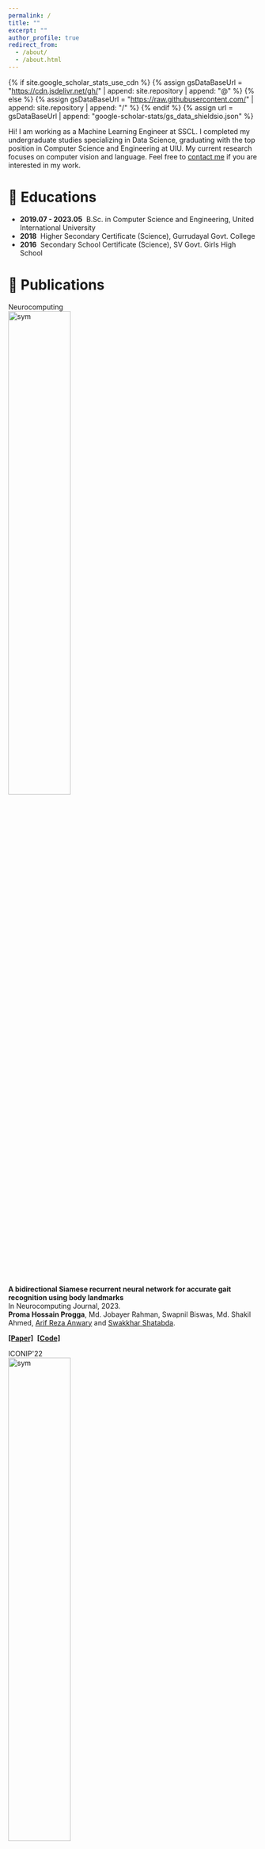 ```yaml
---
permalink: /
title: ""
excerpt: ""
author_profile: true
redirect_from: 
  - /about/
  - /about.html
---
```


{% if site.google_scholar_stats_use_cdn %}
{% assign gsDataBaseUrl = "https://cdn.jsdelivr.net/gh/" | append: site.repository | append: "@" %}
{% else %}
{% assign gsDataBaseUrl = "https://raw.githubusercontent.com/" | append: site.repository | append: "/" %}
{% endif %}
{% assign url = gsDataBaseUrl | append: "google-scholar-stats/gs_data_shieldsio.json" %}

<span class='anchor' id='about-me'></span>

Hi! I am working as a Machine Learning Engineer at SSCL. I completed my undergraduate studies specializing in Data Science, graduating with the top position in Computer Science and Engineering at UIU. My current research focuses on computer vision and language. Feel free to [contact me](mailto:phprogga@gmail.com) if you are interested in my work.

# 📖 Educations
- **2019.07 - 2023.05**&nbsp; B.Sc. in Computer Science and Engineering, United International University
- **2018**&nbsp; Higher Secondary Certificate (Science), Gurrudayal Govt. College
- **2016**&nbsp; Secondary School Certificate (Science), SV Govt. Girls High School

# 📝 Publications 
<div class='paper-box'><div class='paper-box-image'><div><div class="badge">Neurocomputing</div><img src='images/gait.png' alt="sym" width="50%"></div></div>
<div class='paper-box-text' markdown="1">

**A bidirectional Siamese recurrent neural network for accurate gait recognition using body landmarks** <br>
In Neurocomputing Journal, 2023.<br>
**Proma Hossain Progga**, Md. Jobayer Rahman, Swapnil Biswas, Md. Shakil Ahmed, [Arif Reza Anwary](https://scholar.google.com/citations?user=zuhhxWIAAAAJ&hl=en) and [Swakkhar Shatabda](https://cse.uiu.ac.bd/faculty/swakkhar/).

[**[Paper]**](https://www.sciencedirect.com/science/article/abs/pii/S0925231224010841)&nbsp;
[**[Code]**](https://github.com/promaprogga/Siamese-BiGRU-dualStack)


</div>
</div>
<!-- SparseCtrl -->

<!-- AnimateDiff -->
<div class='paper-box'><div class='paper-box-image'><div><div class="badge">ICONIP'22</div><img src='images/iresnet.png' alt="sym" width="50%"></div></div>
<div class='paper-box-text' markdown="2">

**iResSENet: An Accurate Convolutional Neural Network for Retinal Blood Vessel Segmentation**<br>
In International Conference on Neural Information Processing, pp. 567-578. Cham: Springer International Publishing.<br>
**Proma Hossain Progga** & [Swakkhar Shatabda](https://cse.uiu.ac.bd/faculty/swakkhar/)

[**[Paper]**](https://link.springer.com/chapter/10.1007/978-3-031-30111-7_48)&nbsp;
[**[Code]**](https://github.com/promaprogga/iResSENet-An-Accurate-Convolutional-Neural-Network-for-Retinal-Blood-Vessel-Segmentation)
</div>
</div>
<!-- AnimateDiff -->

<!-- AnimateDiff -->
<div class='paper-box'><div class='paper-box-image'><div><div class="badge">ICCT'23</div><img src='images/KNN.png' alt="sym" height="80%" width="50%"></div></div>
<div class='paper-box-text' markdown="3">

**K-Nearest Neighbour Classifier for Big Data Mining based on Informative Instances**<br>
In International Conference for Convergence in Technology (I2CT), pp. 1-7. IEEE. <br>
**Proma Hossain Progga**, Md. Jobayer Rahman, Swapnil Biswas, Md. Shakil Ahmed  and [Dewan Md Farid](https://cse.uiu.ac.bd/faculty/dewanfarid/)

[**[Paper]**](https://ieeexplore.ieee.org/document/10126147)&nbsp;

</div>
</div>
<!-- AnimateDiff -->
<!-- AnimateDiff -->
<div class='paper-box'><div class='paper-box-image'><div><div class="badge">ICISS'23</div><img src='images/uav.png' alt="sym" width="50%"></div></div>
<div class='paper-box-text' markdown="4">

**UAVs in Green Health Care for Energy Efficiency and Real-Time Data Transmission**<br>
In International Conference on Intelligent Sustainable Systems, pp. 773-788. Singapore: Springer Nature Singapore<br>
Anika Khaer, Md Siam Hossain Sarker, **Proma Hossain Progga**, Saniyat Mushrat Lamim, and [Md Motaharul Islam](https://cse.uiu.ac.bd/faculty/motaharul/)

[**[Paper]**](https://link.springer.com/chapter/10.1007/978-981-99-1726-6_60)&nbsp;

</div>
</div>
<!-- AnimateDiff -->


# 🎖 Honors and Awards
- **Summa Cum Laude** - *United International University (2024)*
- **100% Scholarship** - *United International University (2019-2023)*
  - Awarded 100% scholarships for excellent academic performance in 10 out of 12 trimesters, which are given to the top 2% of students in specific programs.
- **1st place in Asia, 13th Globally** - *University Rover Challenge (2022)*
  - It is an international robotics competition where teams design and build Mars rovers to complete tasks related to exploration and research in simulated Martian environments. 
- **1st Runner-Up** - *CSE Project Showcase, United International University (Spring 2022)*
  - Led and contributed significantly to the successful execution of the ["Protibaad"](https://github.com/promaprogga/Protibaad) social awareness project.
- **5th position** - *Bengali Automatic Speech Recognition (Kaggle Competition), DL Sprint - BUET CSE Fest (2022)*
    
# 💻 Academic Services
- **Part-Time Lecturer** - *United International University (June 2023 - September 2023)* <br>
  -  CSE 1115: Object Oriented Programming. (Summer’23)
  -  CSE 1325: Digital Logic Design. (Summer’23)
- **Undergraduate Teaching Assistant** - *United International University (March 2022 - May 2023)* <br>
  -  CSE 2216: Data Structure and Algorithms I Laboratory. (Spring’23)
  -  CSE 3421: Software Engineering. (Fall’22)
  -  CSE 3522: Database Management Systems Laboratory. (Fall’22)
  -  CSE 2216: Data Structure and Algorithms I Laboratory. (Summer’22)
  -  CSE 3522: Database Management Systems Laboratory. (Spring’22)
- **Grader** - *United International University (November 2022 - May 2023)* <br>
  -  CSE 4889: Machine Learning. (Spring’23)
  -  CSE 3811: Artificial Intelligence. (Spring’23)
  -  CSE 1111: Structured Programming. Language. (Spring’23)
  -  MATH 2205: Probability and Statistics. (Fall’22)


# 💬 Selected Projects

- **Information Extraction From Financial Documents** - *Industry Project*<br>
This project aims to extract entities from financial trade-related documents and organize the extracted information into a structured JSON object. This JSON object can then be utilized across various applications.
  - Domain: Classification, OCR, Segmentation, Detection, LLM, Multimodal

- **Vehicles Number Plate Detection and Recognition** - *Industry Project*<br>
This project aims to extract entities from financial trade-related documents and organize the extracted information into a structured JSON object. This JSON object can then be utilized across various applications.
  - Domain: Detection, Multimodal, OCR
    
- **Retinal Blood Vessel Segmentation** - *University project*<br>
The primary objective of this research is to identify a segmentation methodology that surpasses existing methods in terms of performance on multiple standard benchmark datasets.
  - Language: Python, Keras (Tensorflow as backend)
  - Neural Networks: U-Net, Squeeze-and-Excitation, Deep Residual Network, Inception Network, ConvNeXt, and so on.
  -  Dataset : DRIVE, CHASEDB1, STARE, and HRF

- **Graph Neural Network to Analyze Protein Secondary Structure** - *University project*<br>
This research used GNNs to predict protein secondary structure and compared several 
models. 
  -  Language and Frameworks: Python, Tensorflow.
  -  Algorithms: Graph Neural Network, Support Vector Machine, AdaBoost, K-Nearest 
Neighbours, Decision Tree.
  -  Dataset: ccPDB 2.0

- **Bengali Automatic Speech Recognition** - *Kaggle Competition*<br>
  Built a model to recognize Bengali speech from out-of-distribution audio using a crowdsourced dataset with 400 hours of speech. The project aimed to enhance Bengali speech recognition and address out-of-distribution generalization challenges.
  - Framework: PyTorch
  - Word Embedding & Language model: BERT, Word2Vec, N-Gram (6-gram)
  - Dataset: Bengali Common Voice Speech
  - 
- **Biological Life Detection through Rock Classification** - *University Rover Challenge*<br>
  - The science team developed a subsystem to categorize soil and rock samples into extant, extinct, or 'No Presence of Life'. Our research utilized machine learning (ML) and deep learning (DL) methodologies and we also developed our own dataset.
 

- **Restaurant Management System** - *University project*<br>
This system allows customers to reserve tables at various restaurants based on availability. Customers can order from the restaurant's online menu and either serve themselves or request table service for an additional fee. The system generates bills and allows for online payment. Admins can manage restaurants, menus, and orders, and generate reports. 
  -  Backend Language: Python (Django).
  -  Frontend: HTML, Sass, CSS, JavaScript, jQuery
 
- **Protibaad** - *University project*<br>
Protibaad is a comprehensive software system that enhances public safety and awareness. It features a crime alert system, missing person reporting, a survey pool, and a blog section. With its user-friendly interface and range of useful features, Protibaad is an invaluable tool for promoting safety, community engagement, and social awareness.  
  -  Backend Language: PHP, Ajax, JSON.
  -  Frontend: HTML, CSS, Javascript.
  -  Database: SQL.

- **E-commerce Desktop Application** - *University project*<br>
It is a desktop application where multiple customers can purchase and make payments at a time like e-commerce.
  -  Library: Java FX
  -  Communication Interface: Socket.

- **University Management System** - *University project*<br>
This Project is based on Java to understand the core concept of object-oriented 
programming. 
Features:
• Faculty Management (add, remove, or show). 
• Student Management (Insert, remove, or show).
• Course Transactions (add, drop, or show
  -  Language: Java
